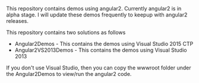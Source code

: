 This repository contains demos using angular2. Currently angular2 is in alpha stage. I will update these demos frequently to keepup with angular2 releases.

This repository contains two solutions as follows
<ul>
<li>Angular2Demos - This contains the demos using Visual Studio 2015 CTP</li>
<li>Angular2VS2013Demos - This contains the demos using Visual Studio 2013</li>
</ul>

If you don't use Visual Studio, then you can copy the wwwroot folder under the Angular2Demos to view/run the angular2 code.

